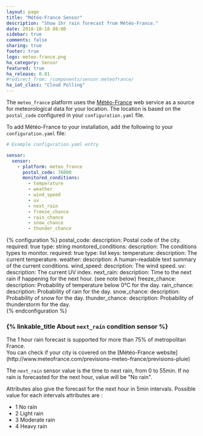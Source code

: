 ```yaml
---
layout: page
title: "Météo-France Sensor"
description: "Show 1hr rain forecast from Météo-France."
date: 2018-10-18 08:00
sidebar: true
comments: false
sharing: true
footer: true
logo: meteo-france.png
ha_category: Sensor
featured: true
ha_release: 0.81
#redirect_from: /components/sensor.meteofrance/
ha_iot_class: "Cloud Polling"
---
```


The `meteo_france` platform uses the [Météo-France](http://www.meteofrance.com/) web service as a source for meteorological data for your location. The location is based on the `postal_code` configured in your `configuration.yaml` file.

To add Météo-France to your installation, add the following to your `configuration.yaml` file:

```yaml
# Example configuration.yaml entry

sensor:
  sensor:
    - platform: meteo_france
      postal_code: 76000
      monitored_conditions:
        - temperature
        - weather
        - wind_speed
        - uv
        - next_rain
        - freeze_chance
        - rain_chance
        - snow_chance
        - thunder_chance
```

{% configuration %}
  postal_code:
    description: Postal code of the city.
    required: true
    type: string
  monitored_conditions:
    description: The conditions types to monitor.
    required: true
    type: list
    keys:
      temperature:
        description: The current temperature.
      weather:
        description: A human-readable text summary of the current conditions.
      wind_speed:
        description: The wind speed.
      uv:
        description: The current UV index.
      next_rain:
        description: Time to the next rain if happening for the next hour. (see note below)
      freeze_chance:
        description: Probability of temperature below 0°C for the day.
      rain_chance:
        description: Probability of rain for the day.
      snow_chance:
        description: Probability of snow for the day.
      thunder_chance:
        description: Probability of thunderstorm for the day.        
{% endconfiguration %}


### {% linkable_title About `next_rain` condition sensor %}

<p class='note warning'>
  The 1 hour rain forecast is supported for more than 75% of metropolitan France.<br/>
  You can check if your city is covered on the [Météo-France website](http://www.meteofrance.com/previsions-meteo-france/previsions-pluie)
</p>

The `next_rain` sensor value is the time to next rain, from 0 to 55min.
If no rain is forecasted for the next hour, value will be "No rain".

Attributes also give the forecast for the next hour in 5min intervals.
Possible value for each intervals attributes are :
- 1 No rain
- 2 Light rain
- 3 Moderate rain
- 4 Heavy rain
